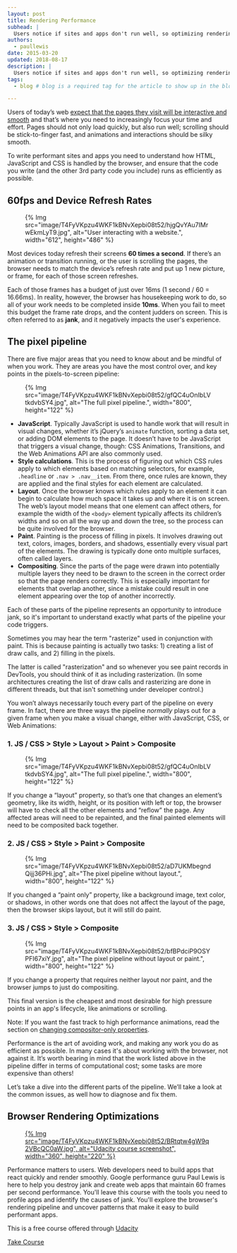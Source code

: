 ```yaml
---
layout: post
title: Rendering Performance
subhead: |
  Users notice if sites and apps don't run well, so optimizing rendering performance is crucial!
authors:
  - paullewis
date: 2015-03-20
updated: 2018-08-17
description: |
  Users notice if sites and apps don't run well, so optimizing rendering performance is crucial!
tags:
  - blog # blog is a required tag for the article to show up in the blog.

---
```


Users of today’s web
[expect that the pages they visit will be interactive and smooth](https://paul.kinlan.me/what-news-readers-want/)
and that’s where you need to increasingly focus your time and effort. Pages
should not only load quickly, but also run well; scrolling should be
stick-to-finger fast, and animations and interactions should be silky smooth.

To write performant sites and apps you need to understand how HTML, JavaScript and CSS is handled by the browser, and ensure that the code you write (and the other 3rd party code you include) runs as efficiently as possible.

## 60fps and Device Refresh Rates

<figure>
{% Img src="image/T4FyVKpzu4WKF1kBNvXepbi08t52/hjgQvYAu7IMrwEkmLyT9.jpg", alt="User interacting with a website.", width="612", height="486" %}
</figure>

Most devices today refresh their screens **60 times a second**. If there’s
an animation or transition running, or the user is scrolling the pages, the
browser needs to match the device’s refresh rate and put up 1 new picture, or
frame, for each of those screen refreshes.


Each of those frames has a budget of just over 16ms (1 second / 60 = 16.66ms).
In reality, however, the browser has housekeeping work to do, so all of your
work needs to be completed inside **10ms**. When you fail to meet this
budget the frame rate drops, and the content judders on screen. This is often
referred to as **jank**, and it negatively impacts the user's experience.

## The pixel pipeline

There are five major areas that you need to know about and be mindful of when
you work. They are areas you have the most control over, and key points in the
pixels-to-screen pipeline:

<figure>
{% Img src="image/T4FyVKpzu4WKF1kBNvXepbi08t52/gfQC4uOnIbLVtkdvbSY4.jpg", alt="The full pixel pipeline.", width="800", height="122" %}
</figure>

* **JavaScript**. Typically JavaScript is used to handle work that will result in visual changes, whether it’s jQuery’s `animate` function, sorting a data set, or adding DOM elements to the page. It doesn’t have to be JavaScript that triggers a visual change, though: CSS Animations, Transitions, and the Web Animations API are also commonly used.
* **Style calculations**. This is the process of figuring out which CSS rules apply to which elements based on matching selectors, for example, `.headline` or `.nav > .nav__item`. From there, once rules are known, they are applied and the final styles for each element are calculated.
* **Layout**. Once the browser knows which rules apply to an element it can begin to calculate how much space it takes up and where it is on screen. The web’s layout model means that one element can affect others, for example the width of the `<body>` element typically affects its children’s widths and so on all the way up and down the tree, so the process can be quite involved for the browser.
* **Paint**. Painting is the process of filling in pixels. It involves drawing out text, colors, images, borders, and shadows, essentially every visual part of the elements. The drawing is typically done onto multiple surfaces, often called layers.
* **Compositing**. Since the parts of the page were drawn into potentially multiple layers they need to be drawn to the screen in the correct order so that the page renders correctly. This is especially important for elements that overlap another, since a mistake could result in one element appearing over the top of another incorrectly.

Each of these parts of the pipeline represents an opportunity to introduce jank, so it's important to understand exactly what parts of the pipeline your code triggers.

Sometimes you may hear the term "rasterize" used in conjunction with paint.
This is because painting is actually two tasks: 1) creating a list of draw
calls, and 2) filling in the pixels.

The latter is called "rasterization" and so whenever you see paint records in
DevTools, you should think of it as including rasterization. (In some
architectures creating the list of draw calls and rasterizing are done in
different threads, but that isn't something under developer control.)

You won’t always necessarily touch every part of the pipeline on every frame.
In fact, there are three ways the pipeline _normally_ plays out for a given
frame when you make a visual change, either with JavaScript, CSS, or Web
Animations:

### 1. JS / CSS > Style > Layout > Paint > Composite

<figure>
{% Img src="image/T4FyVKpzu4WKF1kBNvXepbi08t52/gfQC4uOnIbLVtkdvbSY4.jpg", alt="The full pixel pipeline.", width="800", height="122" %}
</figure>

If you change a “layout” property, so that’s one that changes an element’s
geometry, like its width, height, or its position with left or top, the browser
will have to check all the other elements and “reflow” the page. Any affected
areas will need to be repainted, and the final painted elements will need to be
composited back together.

### 2. JS / CSS > Style > Paint > Composite

<figure>
{% Img src="image/T4FyVKpzu4WKF1kBNvXepbi08t52/aD7UKMbegndQijj36PHi.jpg", alt="The  pixel pipeline without layout.", width="800", height="122" %}
</figure>

If you changed a “paint only” property, like a background image, text color, or
shadows, in other words one that does not affect the layout of the page, then the browser
skips layout, but it will still do paint.

### 3. JS / CSS > Style > Composite


<figure>
{% Img src="image/T4FyVKpzu4WKF1kBNvXepbi08t52/bfBPdciP9OSYPFI67xiY.jpg", alt="The pixel pipeline without layout or paint.", width="800", height="122" %}
</figure>

If you change a property that requires neither layout nor paint, and the
browser jumps to just do compositing.

This final version is the cheapest and most desirable for high pressure points
in an app's lifecycle, like animations or scrolling.

Note: If you want the fast track to high performance animations, read the section on [changing compositor-only properties](/stick-to-compositor-only-properties-and-manage-layer-count/).

Performance is the art of avoiding work, and making any work you do as
efficient as possible. In many cases it's about working with the browser, not
against it. It’s worth bearing in mind that the work listed above in the
pipeline differ in terms of computational cost; some tasks are more expensive
than others!

Let’s take a dive into the different parts of the pipeline. We’ll take a look
at the common issues, as well how to diagnose and fix them.

## Browser Rendering Optimizations
<a href="https://www.udacity.com/course/browser-rendering-optimization--ud860">
<figure>
{% Img src="image/T4FyVKpzu4WKF1kBNvXepbi08t52/BRtqtw4gW9q2VBcQC0aW.jpg", alt="Udacity course screenshot", width="360", height="220" %}
</figure>
</a>

Performance matters to users. Web developers need to build apps that react
quickly and render smoothly. Google performance guru Paul Lewis is here
to help you destroy jank and create web apps that maintain 60 frames per
second performance. You'll leave this course with the tools you need to
profile apps and identify the causes of jank. You'll explore the browser's
rendering pipeline and uncover patterns that make it easy to build
performant apps.

This is a free course offered through [Udacity](https://www.udacity.com)


[Take Course](https://www.udacity.com/course/browser-rendering-optimization--ud860)

